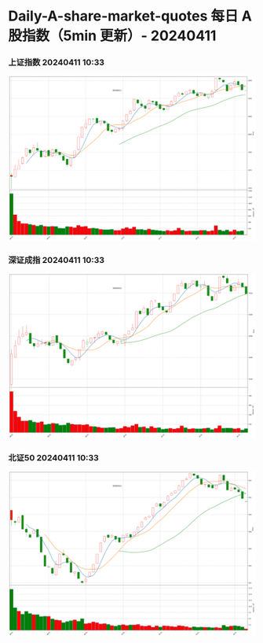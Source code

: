 
# Daily-A-share-market-quotes 每日 A 股指数（5min 更新）- 20240411

### 上证指数 20240411 10:33
![](./fig/2024/4/20240411-sh000001.png)

### 深证成指 20240411 10:33
![](./fig/2024/4/20240411-sz399001.png)

### 北证50 20240411 10:33
![](./fig/2024/4/20240411-bj899050.png)
